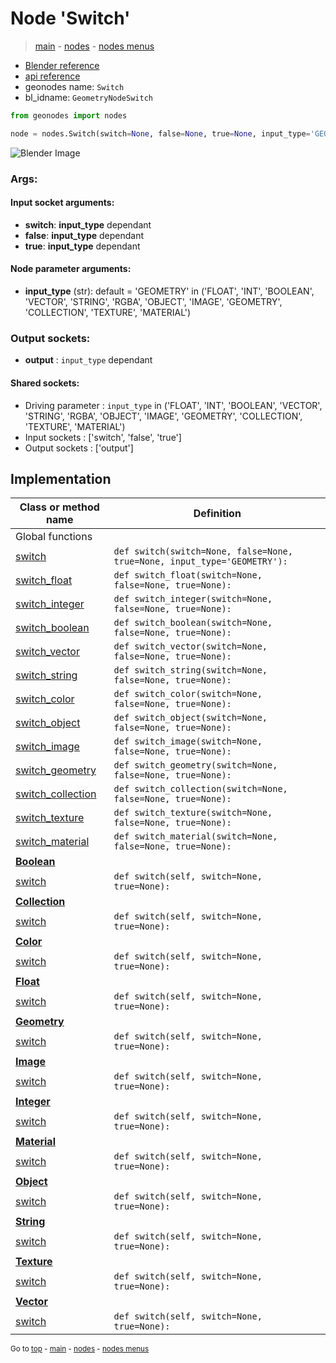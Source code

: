 # Node 'Switch'

> [main](../structure.md) - [nodes](nodes.md) - [nodes menus](nodes_menus.md)

- [Blender reference](https://docs.blender.org/manual/en/latest/modeling/geometry_nodes/utilities/switch.html)
- [api reference](https://docs.blender.org/api/current/bpy.types.GeometryNodeSwitch.html)
- geonodes name: `Switch`
- bl_idname: `GeometryNodeSwitch`

```python
from geonodes import nodes

node = nodes.Switch(switch=None, false=None, true=None, input_type='GEOMETRY')
```

![Blender Image](https://docs.blender.org/manual/en/latest/_images/node-types_GeometryNodeSwitch.webp)

### Args:

#### Input socket arguments:

- **switch**: **input_type** dependant
- **false**: **input_type** dependant
- **true**: **input_type** dependant

#### Node parameter arguments:

- **input_type** (str): default = 'GEOMETRY' in ('FLOAT', 'INT', 'BOOLEAN', 'VECTOR', 'STRING', 'RGBA', 'OBJECT', 'IMAGE', 'GEOMETRY', 'COLLECTION', 'TEXTURE', 'MATERIAL')

### Output sockets:

- **output** : ``input_type`` dependant

#### Shared sockets:

- Driving parameter : ``input_type`` in ('FLOAT', 'INT', 'BOOLEAN', 'VECTOR', 'STRING', 'RGBA', 'OBJECT', 'IMAGE', 'GEOMETRY', 'COLLECTION', 'TEXTURE', 'MATERIAL')
- Input sockets  : ['switch', 'false', 'true']
- Output sockets : ['output']
## Implementation

| Class or method name | Definition |
|----------------------|------------|
| Global functions |
| [switch](A.md#switch) | `def switch(switch=None, false=None, true=None, input_type='GEOMETRY'):` |
| [switch_float](A.md#switch_float) | `def switch_float(switch=None, false=None, true=None):` |
| [switch_integer](A.md#switch_integer) | `def switch_integer(switch=None, false=None, true=None):` |
| [switch_boolean](A.md#switch_boolean) | `def switch_boolean(switch=None, false=None, true=None):` |
| [switch_vector](A.md#switch_vector) | `def switch_vector(switch=None, false=None, true=None):` |
| [switch_string](A.md#switch_string) | `def switch_string(switch=None, false=None, true=None):` |
| [switch_color](A.md#switch_color) | `def switch_color(switch=None, false=None, true=None):` |
| [switch_object](A.md#switch_object) | `def switch_object(switch=None, false=None, true=None):` |
| [switch_image](A.md#switch_image) | `def switch_image(switch=None, false=None, true=None):` |
| [switch_geometry](A.md#switch_geometry) | `def switch_geometry(switch=None, false=None, true=None):` |
| [switch_collection](A.md#switch_collection) | `def switch_collection(switch=None, false=None, true=None):` |
| [switch_texture](A.md#switch_texture) | `def switch_texture(switch=None, false=None, true=None):` |
| [switch_material](A.md#switch_material) | `def switch_material(switch=None, false=None, true=None):` |
| **[Boolean](Boolean.md)** |
| [switch](Boolean.md#switch) | `def switch(self, switch=None, true=None):` |
| **[Collection](Collection.md)** |
| [switch](Collection.md#switch) | `def switch(self, switch=None, true=None):` |
| **[Color](Color.md)** |
| [switch](Color.md#switch) | `def switch(self, switch=None, true=None):` |
| **[Float](Float.md)** |
| [switch](Float.md#switch) | `def switch(self, switch=None, true=None):` |
| **[Geometry](Geometry.md)** |
| [switch](Geometry.md#switch) | `def switch(self, switch=None, true=None):` |
| **[Image](Image.md)** |
| [switch](Image.md#switch) | `def switch(self, switch=None, true=None):` |
| **[Integer](Integer.md)** |
| [switch](Integer.md#switch) | `def switch(self, switch=None, true=None):` |
| **[Material](Material.md)** |
| [switch](Material.md#switch) | `def switch(self, switch=None, true=None):` |
| **[Object](Object.md)** |
| [switch](Object.md#switch) | `def switch(self, switch=None, true=None):` |
| **[String](String.md)** |
| [switch](String.md#switch) | `def switch(self, switch=None, true=None):` |
| **[Texture](Texture.md)** |
| [switch](Texture.md#switch) | `def switch(self, switch=None, true=None):` |
| **[Vector](Vector.md)** |
| [switch](Vector.md#switch) | `def switch(self, switch=None, true=None):` |

<sub>Go to [top](#node-Switch) - [main](../structure.md) - [nodes](nodes.md) - [nodes menus](nodes_menus.md)</sub>

